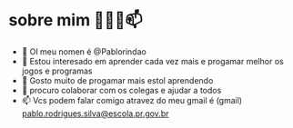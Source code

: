 #  sobre mim  👋👀🌱📫
- 👋 OI meu nomen é @Pablorindao
- 👀 Estou interesado em aprender cada vez mais e progamar melhor os jogos e programas
- 🌱 Gosto muito de progamar mais estol aprendendo
- 🌱 procuro colaborar com os colegas e ajudar a todos
- 📫 Vcs podem falar comigo atravez do meu gmail  é (gmail)  pablo.rodrigues.silva@escola.pr.gov.br
